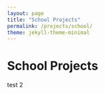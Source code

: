```yaml
---
layout: page
title: "School Projects"
permalink: /projects/school/
theme: jekyll-theme-minimal
---
```


# School Projects
test 2